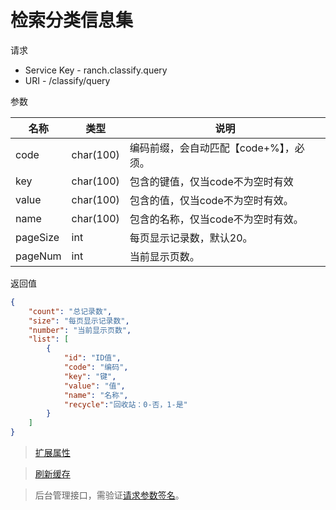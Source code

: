 # 检索分类信息集

请求
- Service Key - ranch.classify.query
- URI - /classify/query

参数

|名称|类型|说明|
|---|---|---|
|code|char(100)|编码前缀，会自动匹配【code+%】，必须。|
|key|char(100)|包含的键值，仅当code不为空时有效|
|value|char(100)|包含的值，仅当code不为空时有效。|
|name|char(100)|包含的名称，仅当code不为空时有效。|
|pageSize|int|每页显示记录数，默认20。|
|pageNum|int|当前显示页数。|

返回值
```json
{
    "count": "总记录数",
    "size": "每页显示记录数",
    "number": "当前显示页数",
    "list": [
        {
            "id": "ID值",
            "code": "编码",
            "key": "键",
            "value": "值",
            "name": "名称",
            "recycle":"回收站：0-否，1-是"
        }
    ]
}
```

> [扩展属性](json.md)

> [刷新缓存](refresh.md)

> 后台管理接口，需验证[请求参数签名](https://github.com/heisedebaise/tephra/blob/master/tephra-ctrl/doc/sign.md)。
